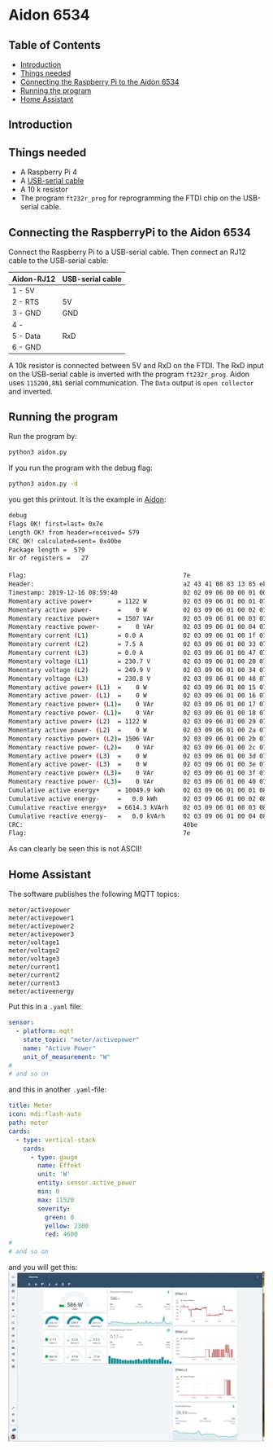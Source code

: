 # Aidon 6534

## Table of Contents

* [Introduction](#introduction)
* [Things needed](#things-needed)
* [Connecting the Raspberry Pi to the Aidon 6534](#connecting-the-raspberrypi-to-the-aidon-6534)
* [Running the program](#running-the-program)
* [Home Assistant](#home-assistant)

## Introduction 

## Things needed
- A Raspberry Pi 4
- A [USB-serial cable](https://www.kjell.com/se/produkter/el-verktyg/arduino/moduler/luxorparts-usb-till-seriell-adapter-for-arduino-p88064)
- A 10 k resistor
- The program `ft232r_prog` for reprogramming the FTDI chip on the USB-serial cable.

## Connecting the RaspberryPi to the Aidon 6534
Connect the Raspberry Pi to a USB-serial cable. 
Then connect an RJ12 cable to the USB-serial cable:

| Aidon-RJ12       |  USB-serial cable  |
| ----             | ----           |
| 1 - 5V           |                |
| 2 - RTS          | 5V             |
| 3 - GND          | GND            |
| 4 -              |                |
| 5 - Data         | RxD            |
| 6 - GND          |                |

A 10k resistor is connected between 5V and RxD on the FTDI. The RxD input on the USB-serial cable is inverted with the program `ft232r_prog`.
Aidon uses `115200,8N1` serial communication. The `Data` output is `open collector` and inverted.

## Running the program
Run the program by:
```bash
python3 aidon.py
```

If you run the program with the debug flag:
```bash
python3 aidon.py -d
```
you get this printout. It is the example in [Aidon](dokument/Aidon.pdf):
```bash
debug
Flags OK! first=last= 0x7e
Length OK! from header=received= 579
CRC OK! calculated=sent= 0x40be
Package length =  579
Nr of registers =   27

Flag:                                           7e 
Header:                                         a2 43 41 08 83 13 85 eb e6 e7 00 0f 40 00 00 00 00 01 1b 
Timestamp: 2019-12-16 08:59:40                  02 02 09 06 00 00 01 00 00 ff 09 0c 07 e3 0c 10 01 07 3b 28 ff 80 00 ff 
Momentary active power+       = 1122 W          02 03 09 06 01 00 01 07 00 ff 06 00 00 04 62 02 02 0f 00 16 1b 
Momentary active power-       =    0 W          02 03 09 06 01 00 02 07 00 ff 06 00 00 00 00 02 02 0f 00 16 1b 
Momentary reactive power+     = 1507 VAr        02 03 09 06 01 00 03 07 00 ff 06 00 00 05 e3 02 02 0f 00 16 1d 
Momentary reactive power-     =    0 VAr        02 03 09 06 01 00 04 07 00 ff 06 00 00 00 00 02 02 0f 00 16 1d 
Momentary current (L1)        = 0.0 A           02 03 09 06 01 00 1f 07 00 ff 10 00 00 02 02 0f ff 16 21 
Momentary current (L2)        = 7.5 A           02 03 09 06 01 00 33 07 00 ff 10 00 4b 02 02 0f ff 16 21 
Momentary current (L3)        = 0.0 A           02 03 09 06 01 00 47 07 00 ff 10 00 00 02 02 0f ff 16 21 
Momentary voltage (L1)        = 230.7 V         02 03 09 06 01 00 20 07 00 ff 12 09 03 02 02 0f ff 16 23 
Momentary voltage (L2)        = 249.9 V         02 03 09 06 01 00 34 07 00 ff 12 09 c3 02 02 0f ff 16 23 
Momentary voltage (L3)        = 230.8 V         02 03 09 06 01 00 48 07 00 ff 12 09 04 02 02 0f ff 16 23 
Momentary active power+ (L1)  =    0 W          02 03 09 06 01 00 15 07 00 ff 06 00 00 00 00 02 02 0f 00 16 1b 
Momentary active power- (L1)  =    0 W          02 03 09 06 01 00 16 07 00 ff 06 00 00 00 00 02 02 0f 00 16 1b 
Momentary reactive power+ (L1)=    0 VAr        02 03 09 06 01 00 17 07 00 ff 06 00 00 00 00 02 02 0f 00 16 1d 
Momentary reactive power- (L1)=    0 VAr        02 03 09 06 01 00 18 07 00 ff 06 00 00 00 00 02 02 0f 00 16 1d 
Momentary active power+ (L2)  = 1122 W          02 03 09 06 01 00 29 07 00 ff 06 00 00 04 62 02 02 0f 00 16 1b 
Momentary active power- (L2)  =    0 W          02 03 09 06 01 00 2a 07 00 ff 06 00 00 00 00 02 02 0f 00 16 1b 
Momentary reactive power+ (L2)= 1506 VAr        02 03 09 06 01 00 2b 07 00 ff 06 00 00 05 e2 02 02 0f 00 16 1d 
Momentary reactive power- (L2)=    0 VAr        02 03 09 06 01 00 2c 07 00 ff 06 00 00 00 00 02 02 0f 00 16 1d 
Momentary active power+ (L3)  =    0 W          02 03 09 06 01 00 3d 07 00 ff 06 00 00 00 00 02 02 0f 00 16 1b 
Momentary active power- (L3)  =    0 W          02 03 09 06 01 00 3e 07 00 ff 06 00 00 00 00 02 02 0f 00 16 1b 
Momentary reactive power+ (L3)=    0 VAr        02 03 09 06 01 00 3f 07 00 ff 06 00 00 00 00 02 02 0f 00 16 1d 
Momentary reactive power- (L3)=    0 VAr        02 03 09 06 01 00 40 07 00 ff 06 00 00 00 00 02 02 0f 00 16 1d 
Cumulative active energy+     = 10049.9 kWh     02 03 09 06 01 00 01 08 00 ff 06 00 99 59 86 02 02 0f 00 16 1e 
Cumulative active energy-     =   0.0 kWh       02 03 09 06 01 00 02 08 00 ff 06 00 00 00 08 02 02 0f 00 16 1e 
Cumulative reactive energy+   = 6614.3 kVArh    02 03 09 06 01 00 03 08 00 ff 06 00 64 ed 4b 02 02 0f 00 16 20 
Cumulative reactive energy-   =   0.0 kVArh     02 03 09 06 01 00 04 08 00 ff 06 00 00 00 05 02 02 0f 00 16 20 
CRC:                                            40be
Flag:                                           7e
```
As can clearly be seen this is not ASCII!

## Home Assistant

The software publishes the following MQTT topics:

```
meter/activepower
meter/activepower1
meter/activepower2
meter/activepower3
meter/voltage1
meter/voltage2
meter/voltage3
meter/current1
meter/current2
meter/current3
meter/activeenergy
```

Put this in a `.yaml` file:
```yaml
sensor:
  - platform: mqtt
    state_topic: "meter/activepower"
    name: "Active Power"
    unit_of_measurement: "W"
#
# and so on
```
and this in another `.yaml`-file:
```yaml
title: Meter
icon: mdi:flash-auto
path: meter
cards:
  - type: vertical-stack
    cards:
      - type: gauge
        name: Effekt
        unit: 'W'
        entity: sensor.active_power
        min: 0
        max: 11520
        severity:
          green: 0
          yellow: 2300
          red: 4600
# 
# and so on
```
and you will get this:
![bild](bilder/Homeassistant.JPG)





